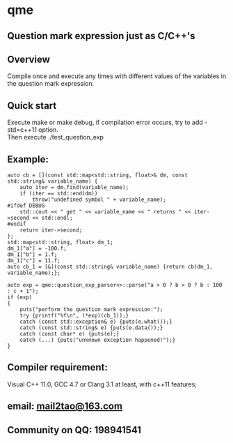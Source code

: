 # qme
Question mark expression just as C/C++'s
-
Overview
-
Compile once and execute any times with different values of the variables in the question mark expression.

Quick start
-
Execute make or make debug, if compilation error occurs, try to add -std=c++11 option.</br>
Then execute ./test_question_exp

Example:
-
```
auto cb = [](const std::map<std::string, float>& dm, const std::string& variable_name) {
	auto iter = dm.find(variable_name);
	if (iter == std::end(dm))
		throw("undefined symbol " + variable_name);
#ifdef DEBUG
	std::cout << " get " << variable_name << " returns " << iter->second << std::endl;
#endif
	return iter->second;
};
std::map<std::string, float> dm_1;
dm_1["a"] = -100.f;
dm_1["b"] = 1.f;
dm_1["c"] = 11.f;
auto cb_1 = [&](const std::string& variable_name) {return cb(dm_1, variable_name);};

auto exp = qme::question_exp_parser<>::parse("a > 0 ? b > 0 ? b : 100 : c + 1");
if (exp)
{
	puts("perform the question mark expression:");
	try {printf("%f\n", (*exp)(cb_1));}
	catch (const std::exception& e) {puts(e.what());}
	catch (const std::string& e) {puts(e.data());}
	catch (const char* e) {puts(e);}
	catch (...) {puts("unknown exception happened!");}
}
```
Compiler requirement:
-
Visual C++ 11.0, GCC 4.7 or Clang 3.1 at least, with c++11 features;</br>

email: mail2tao@163.com
-
Community on QQ: 198941541
-
